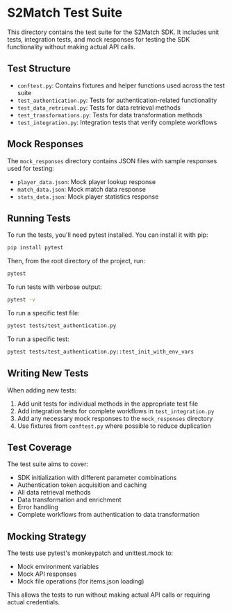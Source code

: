 # S2Match Test Suite

This directory contains the test suite for the S2Match SDK. It includes unit tests, integration tests, and mock responses for testing the SDK functionality without making actual API calls.

## Test Structure

- `conftest.py`: Contains fixtures and helper functions used across the test suite
- `test_authentication.py`: Tests for authentication-related functionality
- `test_data_retrieval.py`: Tests for data retrieval methods
- `test_transformations.py`: Tests for data transformation methods
- `test_integration.py`: Integration tests that verify complete workflows

## Mock Responses

The `mock_responses` directory contains JSON files with sample responses used for testing:

- `player_data.json`: Mock player lookup response
- `match_data.json`: Mock match data response
- `stats_data.json`: Mock player statistics response

## Running Tests

To run the tests, you'll need pytest installed. You can install it with pip:

```bash
pip install pytest
```

Then, from the root directory of the project, run:

```bash
pytest
```

To run tests with verbose output:

```bash
pytest -v
```

To run a specific test file:

```bash
pytest tests/test_authentication.py
```

To run a specific test:

```bash
pytest tests/test_authentication.py::test_init_with_env_vars
```

## Writing New Tests

When adding new tests:

1. Add unit tests for individual methods in the appropriate test file
2. Add integration tests for complete workflows in `test_integration.py`
3. Add any necessary mock responses to the `mock_responses` directory
4. Use fixtures from `conftest.py` where possible to reduce duplication

## Test Coverage

The test suite aims to cover:

- SDK initialization with different parameter combinations
- Authentication token acquisition and caching
- All data retrieval methods
- Data transformation and enrichment
- Error handling
- Complete workflows from authentication to data transformation

## Mocking Strategy

The tests use pytest's monkeypatch and unittest.mock to:

- Mock environment variables
- Mock API responses
- Mock file operations (for items.json loading)

This allows the tests to run without making actual API calls or requiring actual credentials. 
